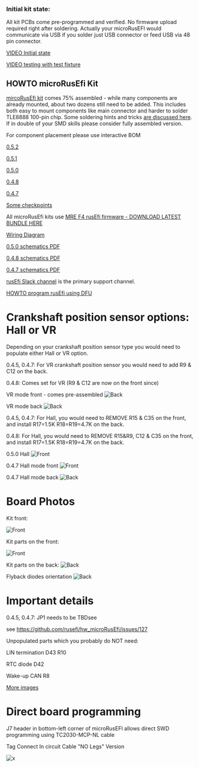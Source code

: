 ### Initial kit state:

All kit PCBs come pre-programmed and verified. No firmware upload required right after soldering. Actually your microRusEFI would
communicate via USB if you solder just USB connector or feed USB via 48 pin connector.

[VIDEO Initial state](https://www.youtube.com/watch?v=3vWbIECoLg8)

[VIDEO testing with test fixture](https://www.youtube.com/watch?v=pAaNUaCQaz0)


## HOWTO microRusEfi Kit


[mircoRusEfi kit](https://www.ebay.com/itm/333517397424) comes 75% assembled - while many components are already mounted, about two dozens
still need to be added. This includes both easy to mount components like main connector and harder to solder
TLE8888 100-pin chip. Some soldering hints and tricks [are discussed here](https://rusefi.com/forum/viewtopic.php?t=425).
If in double of your SMD skills please consider fully assembled version. 


For component placement please use interactive BOM

[0.5.2](https://rusefi.com/docs/ibom/micro_rusEFI_R0.5.2.html)

[0.5.1](https://rusefi.com/docs/ibom/micro_rusEFI_R0.5.1.html)

[0.5.0](https://rusefi.com/docs/ibom/micro_rusEFI_0.5.0.html)

[0.4.8](https://rusefi.com/docs/ibom/microRusEfi_R0.4.8.html)

[0.4.7](https://rusefi.com/docs/ibom/microRusEfi_R0.4.7.html)


[Some checkpoints](Hardware/microrusefi/Hardware_microRusEfi_0_4_7_front_checks.jpg)


All microRusEfi kits use [MRE F4 rusEfi firmware - DOWNLOAD LATEST BUNDLE HERE](https://rusefi.com/build_server/rusefi_bundle_mre_f4.zip)




[Wiring Diagram](Hardware-microRusEfi-wiring)

[0.5.0 schematics PDF](https://github.com/rusefi/hw_microRusEfi/blob/master/micro_rusEFI_Schematic_0_5_0.pdf)

[0.4.8 schematics PDF](https://github.com/rusefi/hw_microRusEfi/blob/master/microRusEfi_Schematic_0_4_8.pdf)

[0.4.7 schematics PDF](https://github.com/rusefi/hw_microRusEfi/blob/master/microRusEfi_Schematic_0_4_7.pdf)


[rusEfi Slack channel](https://rusefi.com/forum/viewtopic.php?f=13&t=1198) is the primary support channel.

[HOWTO program rusEfi using DFU](HOWTO-DFU)

# Crankshaft position sensor options: Hall or VR

Depending on your crankshaft position sensor type you would need to populate either Hall or VR option.

0.4.5, 0.4.7: For VR crankshaft position sensor you would need to add R9 & C12 on the back.

0.4.8: Comes set for VR (R9 & C12 are now on the front since)

VR mode front - comes pre-assembled
![Back](Hardware/microrusefi/Hardware_microRusEfi_0.4.7_vr_front.png)

VR mode back
![Back](Hardware/microrusefi/Hardware_microRusEfi_0.4.7_vr_back.jpg)


0.4.5, 0.4.7: For Hall, you would need to REMOVE R15 & C35 on the front, and install R17=1.5K R18=R19=4.7K on the back.

0.4.8: For Hall, you would need to REMOVE R15&R9, C12 & C35 on the front, and install R17=1.5K R18=R19=4.7K on the back.

0.5.0 Hall
![Front](Hardware/microrusefi/Hardware_microRusEfi_0.5.0_hall_mode.jpg)

0.4.7 Hall mode front
![Front](Hardware/microrusefi/Hardware_microRusEfi_0.4.7_hall_front.jpg)

0.4.7 Hall mode back
![Back](Hardware/microrusefi/Hardware_microRusEfi_0.4.7_hall_back.png)



# Board Photos

Kit front:

![Front](Hardware/microrusefi/Hardware_microRusEfi_0.4.7_pre_assembled_front.jpg)

Kit parts on the front:

![Front](Hardware/microrusefi/Hardware_microRusEfi_0.4.7_kit_front.jpg)

Kit parts on the back:
![Back](Hardware/microrusefi/Hardware_microRusEfi_0.4.7_kit_assembled_back.jpg)

Flyback diodes orientation
![Back](Hardware/microrusefi/Hardware_microRusEfi_0.4.7_kit_diodes_orientation.jpg)


# Important details
0.4.5, 0.4.7: 
JP1 needs to be TBDsee

see https://github.com/rusefi/hw_microRusEfi/issues/127

Unpopulated parts which you probably do NOT need:

LIN termination D43 R10

RTC diode D42

Wake-up CAN R8

[More images](https://github.com/rusefi/hw_microRusEfi/blob/master/gerbers)

# Direct board programming

J7 header in bottom-left corner of microRusEFI allows direct SWD programming using TC2030-MCP-NL cable

Tag Connect In circuit Cable "NO Legs" Version

![x](Hardware/microrusefi/TC2030_SWD.jpg)